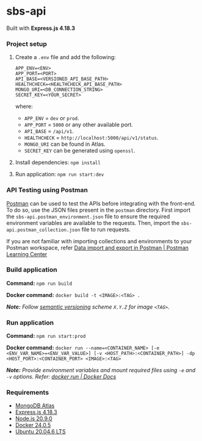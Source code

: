 # sbs-api

Built with **Express.js 4.18.3**

### Project setup
1. Create a `.env` file and add the following:
    ```
    APP_ENV=<ENV>
    APP_PORT=<PORT>
    API_BASE=<VERSIONED_API_BASE_PATH>
    HEALTHCHECK=<HEALTHCHECK_API_BASE_PATH>
    MONGO_URI=<DB_CONNECTION_STRING>
    SECRET_KEY=<YOUR_SECRET>
    ```
    where:
    - `APP_ENV` = `dev` or `prod`.
    - `APP_PORT` = `5000` or any other available port.
    - `API_BASE` = `/api/v1`.
    - `HEALTHCHECK` = `http://localhost:5000/api/v1/status`.
    - `MONGO_URI` can be found in Atlas.
    - `SECRET_KEY` can be generated using `openssl`.

2. Install dependencies: `npm install`

3. Run application: `npm run start:dev`

### API Testing using Postman

[Postman](https://www.postman.com/downloads/) can be used to test the APIs before integrating with the front-end. To do so, use the JSON files present in the `postman` directory. First import the `sbs-api.postman_environment.json` file to ensure the required environment variables are available to the requests. Then, import the `sbs-api.postman_collection.json` file to run requests.

If you are not familiar with importing collections and environments to your Postman workspace, refer [Data import and export in Postman | Postman Learning Center](https://learning.postman.com/docs/getting-started/importing-and-exporting/importing-and-exporting-overview/)

### Build application
**Command:** `npm run build`

**Docker command:** `docker build -t <IMAGE>:<TAG> .`

***Note:**
Follow [semantic versioning](https://semver.org/) scheme `X.Y.Z` for image `<TAG>`.*

### Run application
**Command:** `npm run start:prod`

**Docker command:** `docker run --name=<CONTAINER_NAME> [-e <ENV_VAR_NAME>=<ENV_VAR_VALUE>] [-v <HOST_PATH>:<CONTAINER_PATH>] -dp <HOST_PORT>:<CONTAINER_PORT> <IMAGE>:<TAG>`

***Note:** Provide environment variables and mount required files using `-e` and `-v` options. Refer: [docker run | Docker Docs](https://docs.docker.com/engine/reference/commandline/container_run/)*

### Requirements
- [MongoDB Atlas](https://mongodb.com/atlas)
- [Express.js 4.18.3](https://expressjs.com/en/changelog/4x.html)
- [Node.js 20.9.0](https://github.com/nodejs/node/blob/main/doc/changelogs/CHANGELOG_V20.md#20.9.0)
- [Docker 24.0.5](https://docs.docker.com/engine/release-notes/24.0/#2405)
- [Ubuntu 20.04.6 LTS](https://wiki.ubuntu.com/FocalFossa/ReleaseNotes)